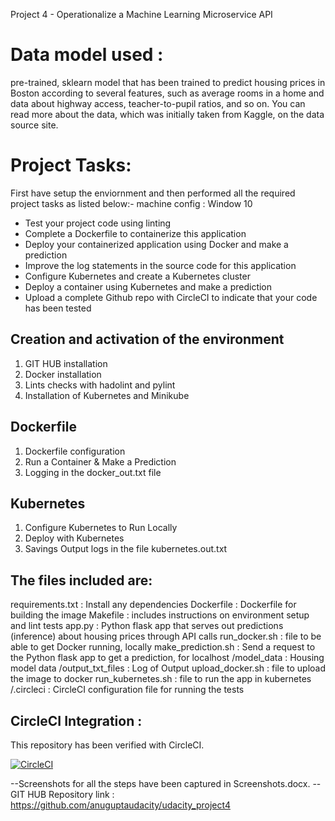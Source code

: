 Project 4 - Operationalize a Machine Learning Microservice API

Data model used :
====================
pre-trained, sklearn model that has been trained to predict housing prices in Boston according to several features, such as average rooms in a home and data about highway access, teacher-to-pupil ratios, and so on. 
You can read more about the data, which was initially taken from Kaggle, on the data source site. 

Project Tasks: 
=======================
First have setup the enviornment and then performed all the required project tasks as listed below:-
machine config : Window 10

* Test your project code using linting
* Complete a Dockerfile to containerize this application
* Deploy your containerized application using Docker and make a prediction
* Improve the log statements in the source code for this application
* Configure Kubernetes and create a Kubernetes cluster
* Deploy a container using Kubernetes and make a prediction
* Upload a complete Github repo with CircleCI to indicate that your code has been tested

Creation and activation of the environment
--------------------------------------------

 1. GIT HUB installation
 2. Docker installation
 3. Lints checks with hadolint and pylint
 4. Installation of Kubernetes and Minikube

Dockerfile
-----------

 1. Dockerfile configuration 
 2. Run a Container & Make a Prediction 
 3. Logging in the docker_out.txt file

Kubernetes
---------------

 1. Configure Kubernetes to Run Locally 
 2. Deploy with Kubernetes
 3. Savings Output logs in the file kubernetes.out.txt

The files included are:
----------------------------
requirements.txt : Install any dependencies 
Dockerfile : Dockerfile for building the image 
Makefile : includes instructions on environment setup and lint tests
app.py : Python flask app that serves out predictions (inference) about housing prices through API calls
run_docker.sh : file to be able to get Docker running, locally
make_prediction.sh : Send a request to the Python flask app to get a prediction, for localhost 
/model_data : Housing model data
/output_txt_files : Log of Output 
upload_docker.sh : file to upload the image to docker
run_kubernetes.sh : file to run the app in kubernetes
/.circleci : CircleCI configuration file for running the tests
 
CircleCI Integration :
-----------------------------

This repository has been verified with CircleCI.

[![CircleCI](https://circleci.com/gh/anuguptaudacity/udacity_project4.svg?style=svg)](https://app.circleci.com/pipelines/github/anuguptaudacity/udacity_project4?branch=master)

--Screenshots for all the steps have been captured in Screenshots.docx.
--GIT HUB Repository link : https://github.com/anuguptaudacity/udacity_project4
